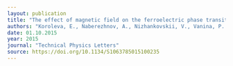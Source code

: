 ```yaml
---
layout: publication
title: "The effect of magnetic field on the ferroelectric phase transition in KH<sub>2</sub>PO<sub>4</sub> nanoparticles embedded in magnetic porous glass"
authors: "Koroleva, E., Naberezhnov, A., Nizhankovskii, V., Vanina, P. & Sysoeva, A."
date: 01.10.2015
year: 2015
journal: "Technical Physics Letters"
source: https://doi.org/10.1134/S1063785015100235
---
```

